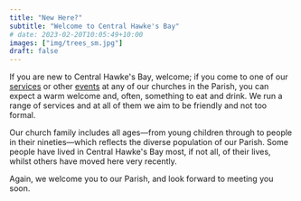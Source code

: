 ```yaml
---
title: "New Here?"
subtitle: "Welcome to Central Hawke's Bay"
# date: 2023-02-20T10:05:49+10:00
images: ["img/trees_sm.jpg"]
draft: false
---
```


If you are new to Central Hawke's Bay, welcome; if you come to one of our [services](/services) or other [events](/news) at any of our churches in the Parish, you can expect a warm welcome and, often, something to eat and drink. We run a range of services and at all of them we aim to be friendly and not too formal.

Our church family includes all ages—from young children through to people in their nineties—which reflects the diverse population of our Parish. Some people have lived in Central Hawke's Bay most, if not all, of their lives, whilst others have moved here very recently.

Again, we welcome you to our Parish, and look forward to meeting you soon.